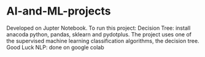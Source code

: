 # AI-and-ML-projects
Developed on Jupter Notebook.
To run this project:
Decision Tree:
            install anacoda python, pandas, sklearn and pydotplus.
            The project uses one of the supervised machine learning classification algorithms, the decision tree.
            Good Luck
NLP:
    done on google colab
